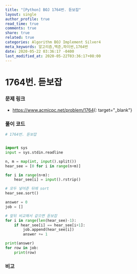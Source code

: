 ```yaml
---
title: "[Python] BOJ 1764번. 듣보잡"
layout: single
author_profile: true
read_time: true
comments: true
share: true
related: true
categories: Algorithm BOJ Implement Silver4
meta_keywords: 알고리즘,백준,파이썬,1764번
date: 2020-05-22 03:36:17 -0400
last_modified_at: 2020-05-22T03:36:17+08:00
---
```


# 1764번. 듣보잡

### 문제 링크
- <https://www.acmicpc.net/problem/1764>{: target="\_blank"}

### 풀이 코드

```python
# 1764번. 듣보잡


import sys
input = sys.stdin.readline

n, m = map(int, input().split())
hear_see = [0 for i in range(n+m)]

for i in range(n+m):
    hear_see[i] = input().rstrip()

# 모두 넣어준 뒤에 sort
hear_see.sort()

answer = 0
job = []

# 앞뒤 비교해서 같으면 듣보잡
for i in range(len(hear_see)-1):
    if hear_see[i] == hear_see[i+1]:
        job.append(hear_see[i])
        answer += 1

print(answer)
for row in job:
    print(row)
```

### 비고